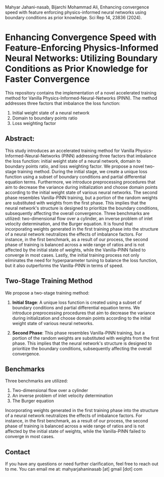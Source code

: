 Mahyar Jahani-nasab, Bijarchi Mohammad Ali, Enhancing convergence speed with feature enforcing physics-informed neural networks using boundary conditions as prior knowledge. Sci Rep 14, 23836 (2024).


# Enhancing Convergence Speed with Feature-Enforcing Physics-Informed Neural Networks: Utilizing Boundary Conditions as Prior Knowledge for Faster Convergence

This repository contains the implementation of a novel accelerated training method for Vanilla Physics-Informed-Neural-Networks (PINN). The method addresses three factors that imbalance the loss function: 

1. Initial weight state of a neural network
2. Domain to boundary points ratio
3. Loss weighting factor
## Abstract:
This study introduces an accelerated training method for Vanilla Physics-Informed-Neural-Networks (PINN) addressing three factors that imbalance the loss function: initial weight state of a neural network, domain to boundary points ratio, and loss weighting factor. We propose a novel two-stage training method. During the initial stage, we create a unique loss function using a subset of boundary conditions and partial differential equation terms. Furthermore, we introduce preprocessing procedures that aim to decrease the variance during initialization and choose domain points according to the initial weight state of various neural networks. The second phase resembles Vanilla-PINN training, but a portion of the random weights are substituted with weights from the first phase. This implies that the neural network's structure is designed to prioritize the boundary conditions, subsequently affecting the overall convergence. Three benchmarks are utilized: two-dimensional flow over a cylinder, an inverse problem of inlet velocity determination, and the Burger equation. It is found that incorporating weights generated in the first training phase into the structure of a neural network neutralizes the effects of imbalance factors. For instance, in the first benchmark, as a result of our process, the second phase of training is balanced across a wide range of ratios and is not affected by the initial state of weights, while the Vanilla-PINN failed to converge in most cases. Lastly, the initial training process not only eliminates the need for hyperparameter tuning to balance the loss function, but it also outperforms the Vanilla-PINN in terms of speed.

## Two-Stage Training Method

We propose a two-stage training method:

1. **Initial Stage**: A unique loss function is created using a subset of boundary conditions and partial differential equation terms. We introduce preprocessing procedures that aim to decrease the variance during initialization and choose domain points according to the initial weight state of various neural networks.

2. **Second Phase**: This phase resembles Vanilla-PINN training, but a portion of the random weights are substituted with weights from the first phase. This implies that the neural network's structure is designed to prioritize the boundary conditions, subsequently affecting the overall convergence.

## Benchmarks

Three benchmarks are utilized:

1. Two-dimensional flow over a cylinder
2. An inverse problem of inlet velocity determination
3. The Burger equation

Incorporating weights generated in the first training phase into the structure of a neural network neutralizes the effects of imbalance factors. For instance, in the first benchmark, as a result of our process, the second phase of training is balanced across a wide range of ratios and is not affected by the initial state of weights, while the Vanilla-PINN failed to converge in most cases.

## Contact

If you have any questions or need further clarification, feel free to reach out to me. You can email me at:
mahyarjahaninasab [at] gmail [dot] com








